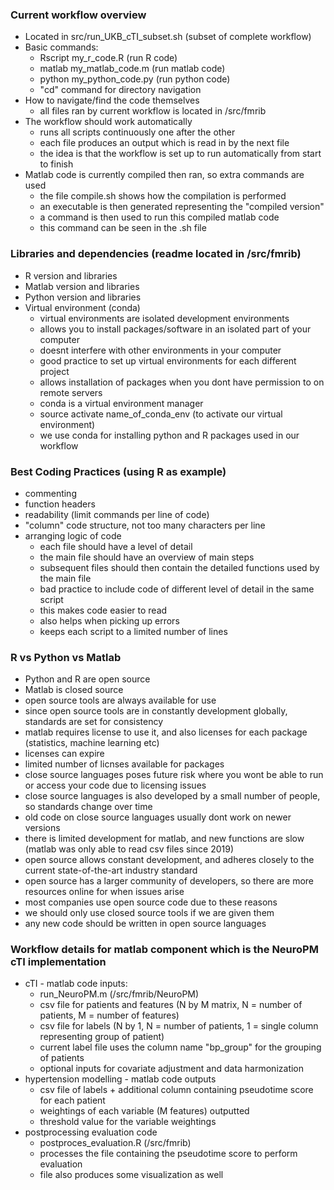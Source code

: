 ### Current workflow overview
- Located in src/run_UKB_cTI_subset.sh (subset of complete workflow)
- Basic commands:
	- Rscript my_r_code.R (run R code)
	- matlab my_matlab_code.m (run matlab code)
	- python my_python_code.py (run python code)
	- "cd" command for directory navigation
- How to navigate/find the code themselves
	- all files ran by current workflow is located in /src/fmrib
- The workflow should work automatically
	- runs all scripts continuously one after the other
	- each file produces an output which is read in by the next file
	- the idea is that the workflow is set up to run automatically from start to finish
- Matlab code is currently compiled then ran, so extra commands are used
	- the file compile.sh shows how the compilation is performed
	- an executable is then generated representing the "compiled version"
	- a command is then used to run this compiled matlab code
	- this command can be seen in the .sh file

### Libraries and dependencies (readme located in /src/fmrib)
- R version and libraries
- Matlab version and libraries
- Python version and libraries
- Virtual environment (conda)
	- virtual environments are isolated development environments
	- allows you to install packages/software in an isolated part of your computer
	- doesnt interfere with other environments in your computer
	- good practice to set up virtual environments for each different project
	- allows installation of packages when you dont have permission to on remote servers
	- conda is a virtual environment manager
	- source activate name_of_conda_env (to activate our virtual environment)
	- we use conda for installing python and R packages used in our workflow

### Best Coding Practices (using R as example)
- commenting
- function headers
- readability (limit commands per line of code)
- "column" code structure, not too many characters per line
- arranging logic of code
	- each file should have a level of detail
	- the main file should have an overview of main steps
	- subsequent files should then contain the detailed functions used by the main file
	- bad practice to include code of different level of detail in the same script
	- this makes code easier to read
	- also helps when picking up errors
	- keeps each script to a limited number of lines

### R vs Python vs Matlab
- Python and R are open source
- Matlab is closed source
- open source tools are always available for use
- since open source tools are in constantly development globally, standards are set for consistency
- matlab requires license to use it, and also licenses for each package (statistics, machine learning etc)
- licenses can expire
- limited number of licnses available for packages
- close source languages poses future risk where you wont be able to run or access your code due to licensing issues
- close source languages is also developed by a small number of people, so standards change over time
- old code on close source languages usually dont work on newer versions
- there is limited development for matlab, and new functions are slow (matlab was only able to read csv files since 2019)
- open source allows constant development, and adheres closely to the current state-of-the-art industry standard
- open source has a larger community of developers, so there are more resources online for when issues arise
- most companies use open source code due to these reasons
- we should only use closed source tools if we are given them
- any new code should be written in open source languages

### Workflow details for matlab component which is the NeuroPM cTI implementation
- cTI - matlab code inputs:
	- run_NeuroPM.m (/src/fmrib/NeuroPM)
	- csv file for patients and features (N by M matrix, N = number of patients, M = number of features)
	- csv file for labels (N by 1, N = number of patients, 1 = single column representing group of patient)
	- current label file uses the column name "bp_group" for the grouping of patients
	- optional inputs for covariate adjustment and data harmonization
- hypertension modelling - matlab code outputs
	- csv file of labels + additional column containing pseudotime score for each patient
	- weightings of each variable (M features) outputted
	- threshold value for the variable weightings
- postprocessing evaluation code
	- postproces_evaluation.R (/src/fmrib)
	- processes the file containing the pseudotime score to perform evaluation
	- file also produces some visualization as well
